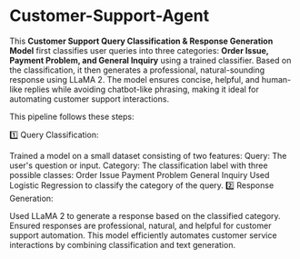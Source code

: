 # Customer-Support-Agent
This **Customer Support Query Classification &amp; Response Generation Model** first classifies user queries into three categories: **Order Issue, Payment Problem, and General Inquiry** using a trained classifier. Based on the classification, it then generates a professional, natural-sounding response using LLaMA 2.
The model ensures concise, helpful, and human-like replies while avoiding chatbot-like phrasing, making it ideal for automating customer support interactions.

This pipeline follows these steps:

1️⃣ Query Classification:

Trained a model on a small dataset consisting of two features:
Query: The user's question or input.
Category: The classification label with three possible classes:
Order Issue
Payment Problem
General Inquiry
Used Logistic Regression to classify the category of the query.
2️⃣ Response Generation:

Used LLaMA 2 to generate a response based on the classified category.
Ensured responses are professional, natural, and helpful for customer support automation.
This model efficiently automates customer service interactions by combining classification and text generation.
